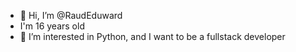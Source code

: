- 👋 Hi, I’m @RaudEduward
- I'm 16 years old
- 👀 I’m interested in Python, and I want to be a fullstack developer


<!---
RaudEduward/RaudEduward is a ✨ special ✨ repository because its `README.md` (this file) appears on your GitHub profile.
You can click the Preview link to take a look at your changes.
--->
